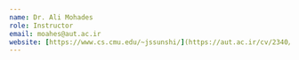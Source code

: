 ```yaml
---
name: Dr. Ali Mohades
role: Instructor
email: moahes@aut.ac.ir
website: [https://www.cs.cmu.edu/~jssunshi/](https://aut.ac.ir/cv/2340/%D8%B9%D9%84%DB%8C-%D9%85%D8%AD%D8%AF%D8%AB-%D8%AE%D8%B1%D8%A7%D8%B3%D8%A7%D9%86%DB%8C?slc_lang=fa&&cv=2340&mod=scv)https://aut.ac.ir/cv/2340/%D8%B9%D9%84%DB%8C-%D9%85%D8%AD%D8%AF%D8%AB-%D8%AE%D8%B1%D8%A7%D8%B3%D8%A7%D9%86%DB%8C?slc_lang=fa&&cv=2340&mod=scv
---
```



